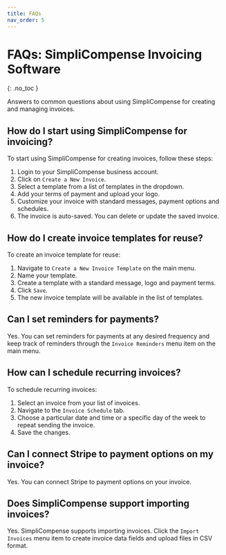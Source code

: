 ```yaml
---
title: FAQs
nav_order: 5
---
```


# FAQs: SimpliCompense Invoicing Software
{: .no_toc }

Answers to common questions about using SimpliCompense for creating and managing invoices.

## How do I start using SimpliCompense for invoicing?
To start using SimpliCompense for creating invoices, follow these steps:
1. Login to your SimpliCompense business account.
2. Click on `Create a New Invoice`.
3. Select a template from a list of templates in the dropdown.
4. Add your terms of payment and upload your logo.
5. Customize your invoice with standard messages, payment options and schedules.
6. The invoice is auto-saved. You can delete or update the saved invoice.

## How do I create invoice templates for reuse?
To create an invoice template for reuse: 
1. Navigate to `Create a New Invoice Template` on the main menu.
2. Name your template.
3. Create a template with a standard message, logo and payment terms. 
4. Click `Save`. 
5. The new invoice template will be available in the list of templates.

## Can I set reminders for payments?
Yes. You can set reminders for payments at any desired frequency and keep track of reminders through the `Invoice Reminders` menu item on the main menu.

## How can I schedule recurring invoices?
To schedule recurring invoices: 
1. Select an invoice from your list of invoices.
2. Navigate to the `Invoice Schedule` tab. 
3. Choose a particular date and time or a specific day of the week to repeat sending the invoice. 
4. Save the changes.

## Can I connect Stripe to payment options on my invoice?
Yes. You can connect Stripe to payment options on your invoice.

## Does SimpliCompense support importing invoices?
Yes. SimpliCompense supports importing invoices. Click the `Import Invoices` menu item to create invoice data fields and upload files in CSV format.
